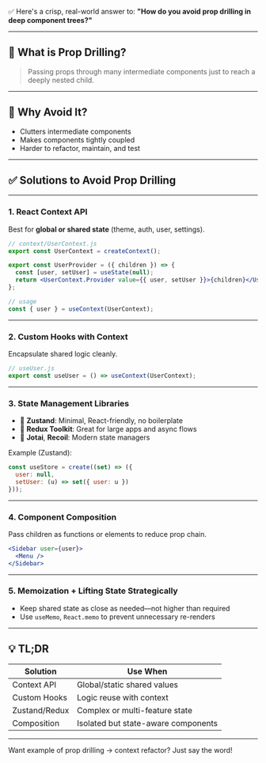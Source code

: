✅ Here's a crisp, real-world answer to:
**"How do you avoid prop drilling in deep component trees?"**

---

## 🎯 What is Prop Drilling?

> Passing props through many intermediate components just to reach a deeply nested child.

---

## 🚫 Why Avoid It?

* Clutters intermediate components
* Makes components tightly coupled
* Harder to refactor, maintain, and test

---

## ✅ Solutions to Avoid Prop Drilling

---

### 1. **React Context API**

Best for **global or shared state** (theme, auth, user, settings).

```jsx
// context/UserContext.js
export const UserContext = createContext();

export const UserProvider = ({ children }) => {
  const [user, setUser] = useState(null);
  return <UserContext.Provider value={{ user, setUser }}>{children}</UserContext.Provider>;
};

// usage
const { user } = useContext(UserContext);
```

---

### 2. **Custom Hooks with Context**

Encapsulate shared logic cleanly.

```js
// useUser.js
export const useUser = () => useContext(UserContext);
```

---

### 3. **State Management Libraries**

* 🔹 **Zustand**: Minimal, React-friendly, no boilerplate
* 🔹 **Redux Toolkit**: Great for large apps and async flows
* 🔹 **Jotai**, **Recoil**: Modern state managers

Example (Zustand):

```js
const useStore = create((set) => ({
  user: null,
  setUser: (u) => set({ user: u })
}));
```

---

### 4. **Component Composition**

Pass children as functions or elements to reduce prop chain.

```jsx
<Sidebar user={user}>
  <Menu />
</Sidebar>
```

---

### 5. **Memoization + Lifting State Strategically**

* Keep shared state as close as needed—not higher than required
* Use `useMemo`, `React.memo` to prevent unnecessary re-renders

---

## 💡 TL;DR

| Solution      | Use When                            |
| ------------- | ----------------------------------- |
| Context API   | Global/static shared values         |
| Custom Hooks  | Logic reuse with context            |
| Zustand/Redux | Complex or multi-feature state      |
| Composition   | Isolated but state-aware components |

---

Want example of prop drilling → context refactor? Just say the word!
